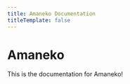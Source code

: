 ```yaml
---
title: Amaneko Documentation
titleTemplate: false
---
```


# Amaneko

This is the documentation for Amaneko!
